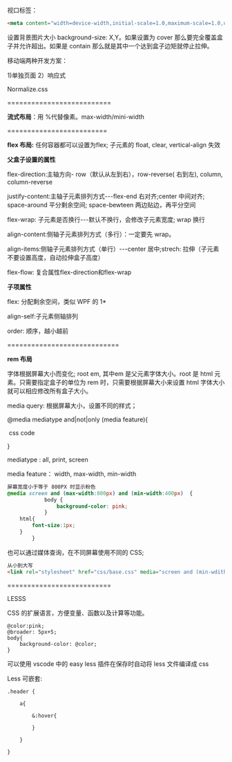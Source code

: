 视口标签：

```html
<meta content="width=device-width,initial-scale=1.0,maximum-scale=1.0,user-scalable=no" name="viewport">
```

设置背景图片大小	background-size: X,Y。如果设置为 cover 那么要完全覆盖盒子并允许超出。如果是 contain 那么就是其中一个达到盒子边矩就停止拉伸。

移动端两种开发方案：

1)单独页面 2）响应式

Normalize.css

==========================

**流式布局**：用 %代替像素。max-width/mini-width

=========================

**flex 布局:**  任何容器都可以设置为flex; 子元素的 float, clear, vertical-align 失效

**父盒子设置的属性**

flex-direction:主轴方向- row（默认从左到右），row-reverse( 右到左), column, column-reverse

justify-content:主轴子元素排列方式---flex-end 右对齐;center 中间对齐; space-around 平分剩余空间; space-bewteen 两边贴边，再平分空间

flex-wrap: 子元素是否换行---默认不换行，会修改子元素宽度; wrap 换行

align-content:侧轴子元素排列方式（多行）：一定要先 wrap。

align-items:侧轴子元素排列方式（单行）---center 居中;strech: 拉伸（子元素不要设置高度，自动拉伸盒子高度）

flex-flow: 复合属性flex-direction和flex-wrap



**子项属性**

flex: 分配剩余空间，类似 WPF 的  1*	

align-self:子元素侧轴排列

order: 顺序，越小越前

============================

**rem 布局**

字体根据屏幕大小而变化; root em, 其中em 是父元素字体大小。root 是 html 元素。只需要指定盒子的单位为 rem 时，只需要根据屏幕大小来设置 html 字体大小 就可以相应修改所有盒子大小。

media query: 根据屏幕大小，设置不同的样式；

@media mediatype and|not|only (media feature){

​	css code

}

mediatype : all, print, screen

media feature： width, max-width, min-width

```css
屏幕宽度小于等于 800PX 时显示粉色 
@media screen and (max-width:800px) and (min-width:400px)  {
            body {
                background-color: pink;
            }
    html{
        font-size:1px;
    }
        }
```

也可以通过媒体查询，在不同屏幕使用不同的 CSS;



```html
从小到大写
<link rel="stylesheet" href="css/base.css" media="screen and (min-wdith:320px)">
```

==========================

LESSS

CSS 的扩展语言，方便变量、函数以及计算等功能。

```less
@color:pink;
@broader: 5px+5;
body{
    background-color: @color;
}
```

可以使用 vscode 中的 easy less 插件在保存时自动将 less 文件编译成 css

Less 可嵌套:

```less
.header {

	a{

		&:hover{

		}

	}

}
```



